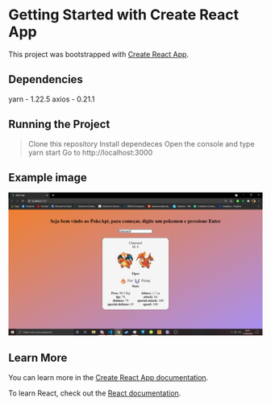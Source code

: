 # Getting Started with Create React App

This project was bootstrapped with [Create React App](https://github.com/facebook/create-react-app).

## Dependencies
yarn - 1.22.5
axios - 0.21.1

## Running the Project

 > Clone this repository
 > Install dependeces
 > Open the console and type yarn start
 > Go to http://localhost:3000
 
## Example image

<img src="https://github.com/Victor-Edward/PokeApi-Connection/blob/main/src/assets/images/example/example.png?raw=true" alt="Image example"/>

## Learn More

You can learn more in the [Create React App documentation](https://facebook.github.io/create-react-app/docs/getting-started).

To learn React, check out the [React documentation](https://reactjs.org/).
